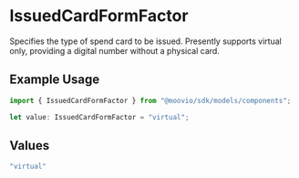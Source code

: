 # IssuedCardFormFactor

Specifies the type of spend card to be issued. Presently supports virtual only, providing a digital number without a physical card.

## Example Usage

```typescript
import { IssuedCardFormFactor } from "@moovio/sdk/models/components";

let value: IssuedCardFormFactor = "virtual";
```

## Values

```typescript
"virtual"
```